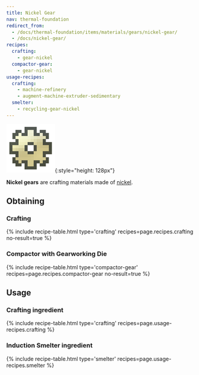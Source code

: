 ```yaml
---
title: Nickel Gear
nav: thermal-foundation
redirect_from:
  - /docs/thermal-foundation/items/materials/gears/nickel-gear/
  - /docs/nickel-gear/
recipes:
  crafting:
    - gear-nickel
  compactor-gear:
    - gear-nickel
usage-recipes:
  crafting:
    - machine-refinery
    - augment-machine-extruder-sedimentary
  smelter:
    - recycling-gear-nickel
---
```


![Nickel gear](/assets/images/thermal-foundation/gear-nickel.png){:style="height: 128px"}


**Nickel gears** are crafting materials made of [nickel](/docs/nickel-ingot/).


Obtaining
---------

### Crafting
{% include recipe-table.html type='crafting' recipes=page.recipes.crafting no-result=true %}

### Compactor with Gearworking Die
{% include recipe-table.html type='compactor-gear' recipes=page.recipes.compactor-gear no-result=true %}


Usage
-----

### Crafting ingredient
{% include recipe-table.html type='crafting' recipes=page.usage-recipes.crafting %}

### Induction Smelter ingredient
{% include recipe-table.html type='smelter' recipes=page.usage-recipes.smelter %}
